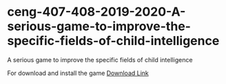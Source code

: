 # ceng-407-408-2019-2020-A-serious-game-to-improve-the-specific-fields-of-child-intelligence
A serious game to improve the specific fields of child intelligence

For download and install the game <a href="https://drive.google.com/open?id=1AgPuUIKQaWQFF2W_jVRHweTdIcOgXK0m">Download Link</a>  
